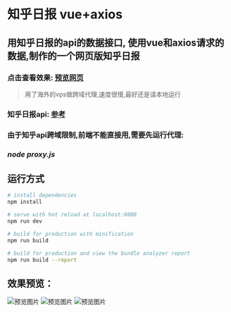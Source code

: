 # 知乎日报 vue+axios

## 用知乎日报的api的数据接口, 使用vue和axios请求的数据,制作的一个网页版知乎日报

### 点击查看效果: [预览网页](https://zhouyijieqm.github.io/zhihudaily/dist/index.html) 
> 用了海外的vps做跨域代理,速度很慢,最好还是请本地运行

### 知乎日报api: [参考](https://github.com/izzyleung/ZhihuDailyPurify/wiki/%E7%9F%A5%E4%B9%8E%E6%97%A5%E6%8A%A5-API-%E5%88%86%E6%9E%90)

### 由于知乎api跨域限制,前端不能直接用,需要先运行代理: 
### ***node proxy.js***

## 运行方式

``` bash
# install dependencies
npm install

# serve with hot reload at localhost:8080
npm run dev

# build for production with minification
npm run build

# build for production and view the bundle analyzer report
npm run build --report
```
## 效果预览：
![预览图片](https://zhouyijieqm.github.io/zhihudaily/preview/pv0.png)
![预览图片](https://zhouyijieqm.github.io/zhihudaily/preview/pv1.png)
![预览图片](https://zhouyijieqm.github.io/zhihudaily/preview/pv3.png)
